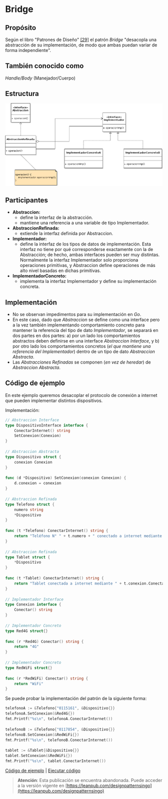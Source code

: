 # Bridge

## Propósito

Según el libro "Patrones de Diseño" [\[29\]](../../../recursos.md) el patrón _Bridge_ "desacopla una abstracción de su implementación, de modo que ambas puedan variar de forma independiente".

## También conocido como

_Handle/Body_ \(Manejador/Cuerpo\)

## Estructura

![](../../../.gitbook/assets/bridge.png)

## Participantes

* **Abstraccion:**
  * define la interfaz de la abstracción.
  * mantiene una referencia a una variable de tipo Implementador.
* **AbstraccionRefinada:**
  * extiende la interfaz definida por Abstraccion.
* **Implementador:**
  * define la interfaz de los tipos de datos de implementación. Esta interfaz no tiene por qué corresponderse exactamente con la de Abstracción; de hecho, ambas interfaces pueden ser muy distintas. Normalmente la interfaz Implementador solo proporciona operaciones primitivas, y Abstraccion define operaciones de más alto nivel basadas en dichas primitivas.
* **ImplementadorConcreto:**
  * implementa la interfaz Implementador y define su implementación concreta.

## Implementación

* No se observan impedimentos para su implementación en _Go_.
* En este caso, dado que _Abstraccion_ se define como una interface pero a la vez también implementando comportamiento concreto para mantener la referencia del tipo de dato _Implementador_, se separará en dos partes en dos partes: a\) por un lado los comportamientos abstractos deben definirse en una interface _Abstraccion Interface_, y b\) por otro lado los comportamientos concretos \(_el que mantiene una referencia del Implementador_\) dentro de un tipo de dato _Abstraccion Abstracta_.
* Las _Abstracciones Refinadas_ se componen \(_en vez de heredar_\) de  _Abstraccion Abstracta_.

## Código de ejemplo

En este ejemplo queremos desacoplar el protocolo de conexión a internet que pueden implementar distintos dispositivos.

Implementación:

```go
// Abstraccion Interface
type DispositivoInterface interface {
    ConectarInternet() string
    SetConexion(Conexion)
}

// Abstraccion Abstracta
type Dispositivo struct {
    conexion Conexion
}

func (d *Dispositivo) SetConexion(conexion Conexion) {
    d.conexion = conexion
}

// Abstraccion Refinada
type Telefono struct {
    numero string
    *Dispositivo
}

func (t *Telefono) ConectarInternet() string {
    return "Teléfono N° " + t.numero + " conectado a internet mediante " + t.conexion.Conectar()
}

// Abstraccion Refinada
type Tablet struct {
    *Dispositivo
}

func (t *Tablet) ConectarInternet() string {
    return "Tablet conectada a internet mediante " + t.conexion.Conectar()
}

// Implementador Interface
type Conexion interface {
    Conectar() string
}

// Implementador Concreto
type Red4G struct{}

func (r *Red4G) Conectar() string {
    return "4G"
}

// Implementador Concreto
type RedWiFi struct{}

func (r *RedWiFi) Conectar() string {
    return "WiFi"
}
```

Se puede probar la implementación del patrón de la siguiente forma:

```go
telefonoA := &Telefono{"0115161", &Dispositivo{}}
telefonoA.SetConexion(&Red4G{})
fmt.Printf("%s\n", telefonoA.ConectarInternet())

telefonoB := &Telefono{"0117854", &Dispositivo{}}
telefonoB.SetConexion(&RedWiFi{})
fmt.Printf("%s\n", telefonoB.ConectarInternet())

tablet := &Tablet{&Dispositivo{}}
tablet.SetConexion(&RedWiFi{})
fmt.Printf("%s\n", tablet.ConectarInternet())
```

[Código de ejemplo](https://github.com/danielspk/designpatternsingo/tree/master/patrones/estructurales/bridge) \| [Ejecutar código](https://play.golang.org/p/PnQdNHLsrSc)



> **Atención**: Esta publicación se encuentra abandonada. Puede acceder a la versión vigente en [https://leanpub.com/designpatternsingo](https://leanpub.com/designpatternsingo)

